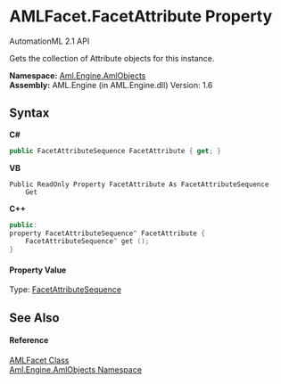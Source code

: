 # AMLFacet.FacetAttribute Property 
AutomationML 2.1 API 

Gets the collection of Attribute objects for this instance.

**Namespace:**&nbsp;<a href="N_Aml_Engine_AmlObjects">Aml.Engine.AmlObjects</a><br />**Assembly:**&nbsp;AML.Engine (in AML.Engine.dll) Version: 1.6

## Syntax

**C#**<br />
``` C#
public FacetAttributeSequence FacetAttribute { get; }
```

**VB**<br />
``` VB
Public ReadOnly Property FacetAttribute As FacetAttributeSequence
	Get
```

**C++**<br />
``` C++
public:
property FacetAttributeSequence^ FacetAttribute {
	FacetAttributeSequence^ get ();
}
```


#### Property Value
Type: <a href="T_Aml_Engine_AmlObjects_FacetAttributeSequence">FacetAttributeSequence</a>

## See Also


#### Reference
<a href="T_Aml_Engine_AmlObjects_AMLFacet">AMLFacet Class</a><br /><a href="N_Aml_Engine_AmlObjects">Aml.Engine.AmlObjects Namespace</a><br />